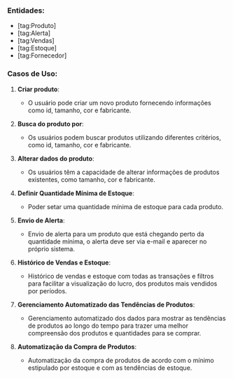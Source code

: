 ### Entidades:
- [tag:Produto]
- [tag:Alerta]
- [tag:Vendas]
- [tag:Estoque]
- [tag:Fornecedor]

### Casos de Uso:
1. **Criar produto**:
   - O usuário pode criar um novo produto fornecendo informações como id, tamanho, cor e fabricante.

2. **Busca do produto por**:
   - Os usuários podem buscar produtos utilizando diferentes critérios, como id, tamanho, cor e fabricante.

3. **Alterar dados do produto**:
   - Os usuários têm a capacidade de alterar informações de produtos existentes, como tamanho, cor e fabricante.

4. **Definir Quantidade Mínima de Estoque**:
   - Poder setar uma quantidade mínima de estoque para cada produto.

5. **Envio de Alerta**:
   - Envio de alerta para um produto que está chegando perto da quantidade mínima, o alerta deve ser via e-mail e aparecer no próprio sistema.

6. **Histórico de Vendas e Estoque**:
   - Histórico de vendas e estoque com todas as transações e filtros para facilitar a visualização do lucro, dos produtos mais vendidos por períodos.

7. **Gerenciamento Automatizado das Tendências de Produtos**:
   - Gerenciamento automatizado dos dados para mostrar as tendências de produtos ao longo do tempo para trazer uma melhor compreensão dos produtos e quantidades para se comprar.

8. **Automatização da Compra de Produtos**:
   - Automatização da compra de produtos de acordo com o mínimo estipulado por estoque e com as tendências de estoque.

